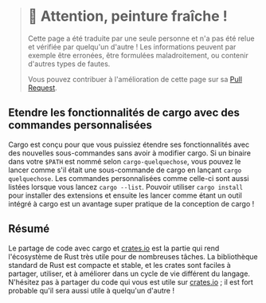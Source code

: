 > # 🚧 Attention, peinture fraîche !
>
> Cette page a été traduite par une seule personne et n'a pas été relue et
> vérifiée par quelqu'un d'autre ! Les informations peuvent par exemple être
> erronées, être formulées maladroitement, ou contenir d'autres types de fautes.
>
> Vous pouvez contribuer à l'amélioration de cette page sur sa
> [Pull Request](https://github.com/Jimskapt/rust-book-fr/pull/184).

<!--
## Extending Cargo with Custom Commands
-->

## Etendre les fonctionnalités de cargo avec des commandes personnalisées

<!--
Cargo is designed so you can extend it with new subcommands without having to
modify Cargo. If a binary in your `$PATH` is named `cargo-something`, you can
run it as if it was a Cargo subcommand by running `cargo something`. Custom
commands like this are also listed when you run `cargo --list`. Being able to
use `cargo install` to install extensions and then run them just like the
built-in Cargo tools is a super convenient benefit of Cargo’s design!
-->

Cargo est conçu pour que vous puissiez étendre ses fonctionnalités avec des
nouvelles sous-commandes sans avoir à modifier cargo. Si un binaire dans votre
`$PATH` est nommé selon `cargo-quelquechose`, vous pouvez le lancer comme s'il
était une sous-commande de cargo en lançant `cargo quelquechose`. Les commandes
personnalisées comme celle-ci  sont aussi listées lorsque vous lancez
`cargo --list`. Pouvoir utiliser `cargo install` pour installer des extensions
et ensuite les lancer comme étant un outil intégré à cargo est un avantage
super pratique de la conception de cargo !

<!--
## Summary
-->

## Résumé

<!--
Sharing code with Cargo and [crates.io](https://crates.io/)<!-- ignore -- > is
part of what makes the Rust ecosystem useful for many different tasks. Rust’s
standard library is small and stable, but crates are easy to share, use, and
improve on a timeline different from that of the language. Don’t be shy about
sharing code that’s useful to you on [crates.io](https://crates.io/)<!-- ignore
-- >; it’s likely that it will be useful to someone else as well!
-->

Le partage de code avec cargo et [crates.io](https://crates.io/)<!-- ignore -->
est la partie qui rend l'écosystème de Rust très utile pour de nombreuses
tâches. La bibliothèque standard de Rust est compacte et stable, et les crates
sont faciles à partager, utiliser, et à améliorer dans un cycle de vie différent
du langage. N'hésitez pas à partager du code qui vous est utile sur
[crates.io](https://crates.io/)<!-- ignore --> ; il est fort probable qu'il
sera aussi utile à quelqu'un d'autre !
